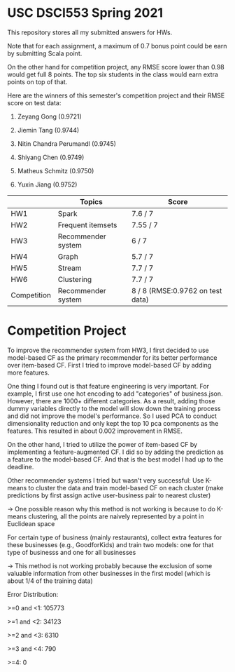 # USC DSCI553 Spring 2021

This repository stores all my submitted answers for HWs.

Note that for each assignment, a maximum of 0.7 bonus point could be earn by submitting Scala point.

On the other hand for competition project, any RMSE score lower than 0.98 would get full 8 points. The top six students in the class would earn extra points on top of that.

Here are the winners of this semester's competition project and their RMSE score on test data:

1. Zeyang Gong (0.9721)

2. Jiemin Tang (0.9744)

3. Nitin Chandra Perumandl (0.9745)

4. Shiyang Chen (0.9749)

5. Matheus Schmitz (0.9750)

6. Yuxin Jiang (0.9752)


| | Topics | Score |
| ------------- | ------------- | ------------- |
| HW1  | Spark  | 7.6 / 7 |
| HW2  | Frequent itemsets | 7.55 / 7 |
| HW3 | Recommender system  | 6 / 7 |
| HW4  | Graph | 5.7 / 7 |
| HW5  | Stream  | 7.7 / 7 |
| HW6  | Clustering | 7.7 / 7 |
| Competition | Recommender system | 8 / 8 (RMSE:0.9762 on test data)|

# Competition Project

To improve the recommender system from HW3, I first decided to use model-based CF as the primary recommender for its better performance over item-based CF.
First I tried to improve model-based CF by adding more features.

One thing I found out is that feature engineering is very important. For example, I first use one hot encoding to add "categories" of business.json.
However, there are 1000+ different categories. As a result, adding those dummy variables directly to the model will slow down the training process and did not improve the model's performance. So I used PCA to conduct dimensionality reduction and only kept the top 10 pca components as the features. This resulted in about 0.002 improvement in RMSE.

On the other hand, I tried to utilize the power of item-based CF by implementing a feature-augmented CF. I did so by adding the prediction as a feature to the model-based CF. And that is the best model I had up to the deadline.

Other recommender systems I tried but wasn't very successful:
Use K-means to cluster the data and train model-based CF on each cluster (make predictions by first assign active user-business pair to nearest cluster)

&#8594; One possible reason why this method is not working is because to do K-means clustering, all the points are naively represented by a point in Euclidean space

For certain type of business (mainly restaurants), collect extra features for these businesses (e.g., GoodforKids) and train two models: one for that type of businesss and one for all businesses

&#8594; This method is not working probably because the exclusion of some valuable information from other businesses in the first model (which is about 1/4 of the training data)

Error Distribution:

 \>=0 and <1: 105773

 \>=1 and <2: 34123

 \>=2 and <3: 6310

 \>=3 and <4: 790

 \>=4: 0
